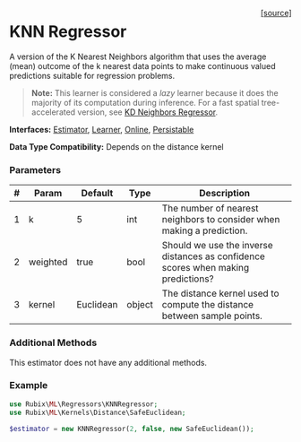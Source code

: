 <span style="float:right;"><a href="https://github.com/RubixML/RubixML/blob/master/src/Regressors/KNNRegressor.php">[source]</a></span>

# KNN Regressor
A version of the K Nearest Neighbors algorithm that uses the average (mean) outcome of the k nearest data points to make continuous valued predictions suitable for regression problems.

> **Note:** This learner is considered a *lazy* learner because it does the majority of its computation during inference. For a fast spatial tree-accelerated version, see [KD Neighbors Regressor](kd-neighbors-regressor.md).

**Interfaces:** [Estimator](../estimator.md), [Learner](../learner.md), [Online](../online.md), [Persistable](../persistable.md)

**Data Type Compatibility:** Depends on the distance kernel

### Parameters
| # | Param | Default | Type | Description |
|---|---|---|---|---|
| 1 | k | 5 | int | The number of nearest neighbors to consider when making a prediction. |
| 2 | weighted | true | bool | Should we use the inverse distances as confidence scores when making predictions? |
| 3 | kernel | Euclidean | object | The distance kernel used to compute the distance between sample points. |

### Additional Methods
This estimator does not have any additional methods.

### Example
```php
use Rubix\ML\Regressors\KNNRegressor;
use Rubix\ML\Kernels\Distance\SafeEuclidean;

$estimator = new KNNRegressor(2, false, new SafeEuclidean());
```